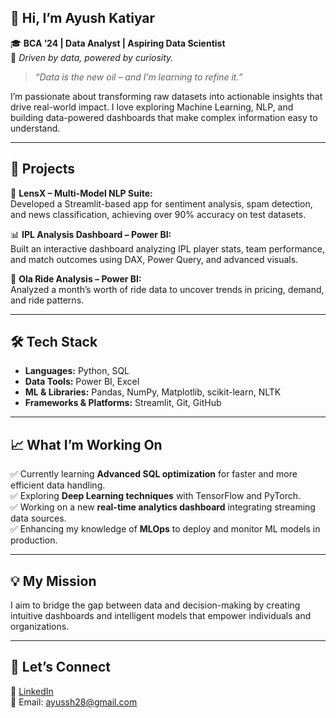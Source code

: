 ## 👋 Hi, I’m Ayush Katiyar

🎓 **BCA ’24 | Data Analyst | Aspiring Data Scientist**  
🚀 *Driven by data, powered by curiosity.*

> *“Data is the new oil – and I’m learning to refine it.”*

I’m passionate about transforming raw datasets into actionable insights that drive real-world impact. I love exploring Machine Learning, NLP, and building data-powered dashboards that make complex information easy to understand.

---

## 💼 Projects

🔹 **LensX – Multi-Model NLP Suite:**  
Developed a Streamlit-based app for sentiment analysis, spam detection, and news classification, achieving over 90% accuracy on test datasets.

📊 **IPL Analysis Dashboard – Power BI:**  
Built an interactive dashboard analyzing IPL player stats, team performance, and match outcomes using DAX, Power Query, and advanced visuals.

🚖 **Ola Ride Analysis – Power BI:**  
Analyzed a month’s worth of ride data to uncover trends in pricing, demand, and ride patterns.

---

## 🛠️ Tech Stack

- **Languages:** Python, SQL  
- **Data Tools:** Power BI, Excel  
- **ML & Libraries:** Pandas, NumPy, Matplotlib, scikit-learn, NLTK  
- **Frameworks & Platforms:** Streamlit, Git, GitHub

---

## 📈 What I’m Working On

✅ Currently learning **Advanced SQL optimization** for faster and more efficient data handling.  
✅ Exploring **Deep Learning techniques** with TensorFlow and PyTorch.  
✅ Working on a new **real-time analytics dashboard** integrating streaming data sources.  
✅ Enhancing my knowledge of **MLOps** to deploy and monitor ML models in production.

---

## 💡 My Mission

I aim to bridge the gap between data and decision-making by creating intuitive dashboards and intelligent models that empower individuals and organizations.

---

## 🤝 Let’s Connect

🔗 [LinkedIn](https://www.linkedin.com/in/ayussh-katiyar)  
📧 Email: [ayussh28@gmail.com](mailto:ayussh28@gmail.com)

